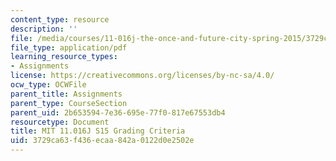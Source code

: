```yaml
---
content_type: resource
description: ''
file: /media/courses/11-016j-the-once-and-future-city-spring-2015/3729ca63f436ecaa842a0122d0e2502e_MIT11_016JS15_Grading.pdf
file_type: application/pdf
learning_resource_types:
- Assignments
license: https://creativecommons.org/licenses/by-nc-sa/4.0/
ocw_type: OCWFile
parent_title: Assignments
parent_type: CourseSection
parent_uid: 2b653594-7e36-695e-77f0-817e67553db4
resourcetype: Document
title: MIT 11.016J S15 Grading Criteria
uid: 3729ca63-f436-ecaa-842a-0122d0e2502e
---
```

